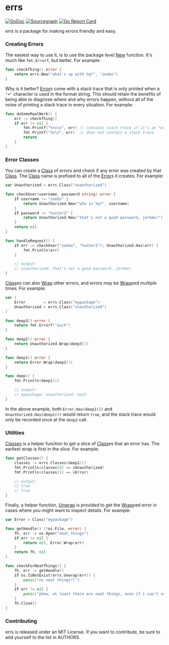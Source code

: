 # errs

[![GoDoc](https://godoc.org/github.com/zeebo/errs?status.svg)](https://godoc.org/github.com/zeebo/errs)
[![Sourcegraph](https://sourcegraph.com/github.com/zeebo/errs/-/badge.svg)](https://sourcegraph.com/github.com/zeebo/errs?badge)
[![Go Report Card](https://goreportcard.com/badge/github.com/zeebo/errs)](https://goreportcard.com/report/github.com/zeebo/errs)

errs is a package for making errors friendly and easy.

### Creating Errors

The easiest way to use it, is to use the package level [New][New] function.
It's much like `fmt.Errorf`, but better. For example:

```go
func checkThing() error {
	return errs.New("what's up with %q?", "zeebo")
}
```

Why is it better? [Error][Error]s come with a stack trace that is only printed
when a `"+"` character is used in the format string. This should retain the
benefits of being able to diagnose where and why errors happen, without all of
the noise of printing a stack trace in every situation. For example:

```go
func doSomeRealWork() {
	err := checkThing()
	if err != nil {
		fmt.Printf("%+v\n", err) // contains stack trace if it's an *errs.Error
		fmt.Printf("%v\n", err)  // does not contain a stack trace
		return
	}
}
```

### Error Classes

You can create a [Class][Class] of errors and check if any error was created by
that [Class][Class]. The [Class][Class] name is prefixed to all of the
[Error][Error]s it creates. For example:

```go
var Unauthorized = errs.Class("unauthorized")

func checkUser(username, password string) error {
	if username != "zeebo" {
		return Unauthorized.New("who is %q?", username)
	}
	if password != "hunter2" {
		return Unauthorized.New("that's not a good password, jerkmo!")
	}
	return nil
}

func handleRequest() {
	if err := checkUser("zeebo", "hunter3"); Unauthorized.Has(err) {
		fmt.Println(err)
	}

	// output:
	// unauthorized: that's not a good password, jerkmo!
}
```

[Class][Class]es can also [Wrap][Wrap] other errors, and errors may be
[Wrap][Wrap]ped multiple times. For example:

```go
var (
	Error        = errs.Class("mypackage")
	Unauthorized = errs.Class("unauthorized")
)

func deep3() error {
	return fmt.Errorf("ouch")
}

func deep2() error {
	return Unauthorized.Wrap(deep3())
}

func deep1() error {
	return Error.Wrap(deep2())
}

func deep() {
	fmt.Println(deep1())

	// output:
	// mypackage: unauthorized: ouch
}
```

In the above example, both `Error.Has(deep1())` and `Unauthorized.Has(deep1())`
would return `true`, and the stack trace would only be recorded once at the
`deep2` call.

### Utilities

[Classes][Classes] is a helper function to get a slice of [Class][Class]es
that an error has. The earliest wrap is first in the slice. For example:

```go
func getClasses() {
	classes := errs.Classes(deep1())
	fmt.Println(classes[0] == &Unauthorized)
	fmt.Println(classes[1] == &Error)

	// output:
	// true
	// true
}
```

Finally, a helper function, [Unwrap][Unwrap] is provided to get the
[Wrap][Wrap]ped error in cases where you might want to inspect details. For
example:

```go
var Error = Class("mypackage")

func getHandle() (*os.File, error) {
	fh, err := os.Open("neat_things")
	if err != nil {
		return nil, Error.Wrap(err)
	}
	return fh, nil
}

func checkForNeatThings() {
	fh, err := getHandle()
	if os.IsNotExist(errs.Unwrap(err)) {
		panic("no neat things?!")
	}
	if err != nil {
		panic("phew, at least there are neat things, even if i can't see them")
	}
	fh.Close()
}
```

### Contributing

errs is released under an MIT License. If you want to contribute, be sure to
add yourself to the list in AUTHORS.


[New]: https://godoc.org/github.com/zeebo/errs#New
[Class]: https://godoc.org/github.com/zeebo/errs#Class
[Wrap]: https://godoc.org/github.com/zeebo/errs#Class.Wrap
[Error]: https://godoc.org/github.com/zeebo/errs#Error
[Unwrap]: https://godoc.org/github.com/zeebo/errs#Unwrap
[Classes]: https://godoc.org/github.com/zeebo/errs#Classes
